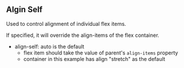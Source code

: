 ## Algin Self

Used to control alignment of individual flex items.

If specified, it will override the align-items of the flex container.

* align-self: auto is the default
  * flex item should take the value of parent's `align-items` property
  * container in this example has align "stretch" as the default